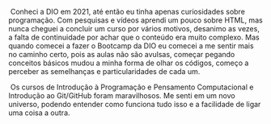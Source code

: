 ​	Conheci a DIO em 2021, até então eu tinha apenas curiosidades sobre programação. Com pesquisas e vídeos aprendi um pouco sobre HTML, mas nunca cheguei a concluir um curso por vários motivos, desanimo as vezes, a falta de continuidade por achar que o conteúdo era muito complexo. Mas quando comecei a fazer o Bootcamp da DIO eu comecei a me sentir mais no caminho certo, pois as aulas não são avulsas, começar pegando conceitos básicos mudou a minha forma de olhar os códigos, começo a perceber as semelhanças e particularidades de cada um.

​	Os cursos de Introdução à Programação e Pensamento Computacional e Introdução ao Git/GitHub foram maravilhosos. Me senti em um novo universo, podendo entender como funciona tudo isso e a facilidade de ligar uma coisa a outra.